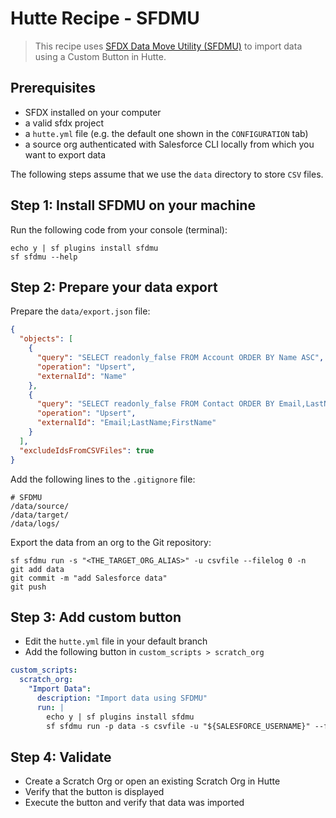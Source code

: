 # Hutte Recipe - SFDMU

> This recipe uses [SFDX Data Move Utility (SFDMU)](https://github.com/forcedotcom/SFDX-Data-Move-Utility) to import data using a Custom Button in Hutte.

## Prerequisites

- SFDX installed on your computer
- a valid sfdx project
- a `hutte.yml` file (e.g. the default one shown in the `CONFIGURATION` tab)
- a source org authenticated with Salesforce CLI locally from which you want to export data

The following steps assume that we use the `data` directory to store `CSV` files.

## Step 1: Install SFDMU on your machine

Run the following code from your console (terminal):

```console
echo y | sf plugins install sfdmu
sf sfdmu --help
```

## Step 2: Prepare your data export

Prepare the `data/export.json` file:

```json
{
  "objects": [
    {
      "query": "SELECT readonly_false FROM Account ORDER BY Name ASC",
      "operation": "Upsert",
      "externalId": "Name"
    },
    {
      "query": "SELECT readonly_false FROM Contact ORDER BY Email,LastName,FirstName ASC",
      "operation": "Upsert",
      "externalId": "Email;LastName;FirstName"
    }
  ],
  "excludeIdsFromCSVFiles": true
}
```

Add the following lines to the `.gitignore` file:

```text
# SFDMU
/data/source/
/data/target/
/data/logs/
```

Export the data from an org to the Git repository:

```console
sf sfdmu run -s "<THE_TARGET_ORG_ALIAS>" -u csvfile --filelog 0 -n
git add data
git commit -m "add Salesforce data"
git push
```

## Step 3: Add custom button

- Edit the `hutte.yml` file in your default branch
- Add the following button in `custom_scripts > scratch_org`

```yaml
custom_scripts:
  scratch_org:
    "Import Data":
      description: "Import data using SFDMU"
      run: |
        echo y | sf plugins install sfdmu
        sf sfdmu run -p data -s csvfile -u "${SALESFORCE_USERNAME}" --filelog 0 -n
```

## Step 4: Validate

- Create a Scratch Org or open an existing Scratch Org in Hutte
- Verify that the button is displayed
- Execute the button and verify that data was imported
